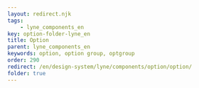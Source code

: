 ```yaml
---
layout: redirect.njk
tags: 
    - lyne_components_en
key: option-folder-lyne_en
title: Option
parent: lyne_components_en
keywords: option, option group, optgroup
order: 290
redirect: /en/design-system/lyne/components/option/option/
folder: true
---
```

